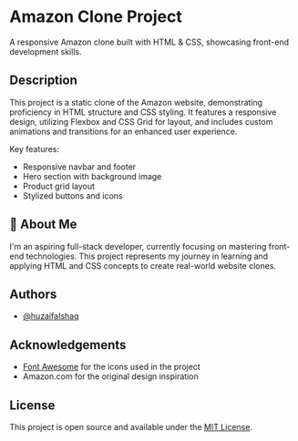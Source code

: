 # Amazon Clone Project

A responsive Amazon clone built with HTML & CSS, showcasing front-end development skills.

## Description

This project is a static clone of the Amazon website, demonstrating proficiency in HTML structure and CSS styling. It features a responsive design, utilizing Flexbox and CSS Grid for layout, and includes custom animations and transitions for an enhanced user experience.

Key features:
- Responsive navbar and footer
- Hero section with background image
- Product grid layout
- Stylized buttons and icons

## 🚀 About Me

I'm an aspiring full-stack developer, currently focusing on mastering front-end technologies. This project represents my journey in learning and applying HTML and CSS concepts to create real-world website clones.

## Authors

- [@huzaifaIshaq](https://www.github.com/huzaifaIshaq)

## Acknowledgements

- [Font Awesome](https://fontawesome.com/) for the icons used in the project
- Amazon.com for the original design inspiration

## License

This project is open source and available under the [MIT License](LICENSE).
